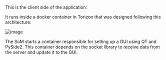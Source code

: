 This is the client side of the application:

It runs inside a docker container in Torizon that was designed following this architecture:

![image](https://user-images.githubusercontent.com/34245682/178802376-965e4937-a1be-4ee4-b037-64ccfdc68081.png)

The SoM starts a container responsible for setting up a GUI using QT and PySide2. This container depends on the socket library to receive data from the server and update it to the GUI. 
